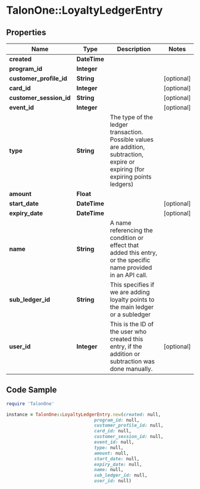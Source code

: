 # TalonOne::LoyaltyLedgerEntry

## Properties

Name | Type | Description | Notes
------------ | ------------- | ------------- | -------------
**created** | **DateTime** |  | 
**program_id** | **Integer** |  | 
**customer_profile_id** | **String** |  | [optional] 
**card_id** | **Integer** |  | [optional] 
**customer_session_id** | **String** |  | [optional] 
**event_id** | **Integer** |  | [optional] 
**type** | **String** | The type of the ledger transaction. Possible values are addition, subtraction, expire or expiring (for expiring points ledgers)  | 
**amount** | **Float** |  | 
**start_date** | **DateTime** |  | [optional] 
**expiry_date** | **DateTime** |  | [optional] 
**name** | **String** | A name referencing the condition or effect that added this entry, or the specific name provided in an API call. | 
**sub_ledger_id** | **String** | This specifies if we are adding loyalty points to the main ledger or a subledger | 
**user_id** | **Integer** | This is the ID of the user who created this entry, if the addition or subtraction was done manually. | [optional] 

## Code Sample

```ruby
require 'TalonOne'

instance = TalonOne::LoyaltyLedgerEntry.new(created: null,
                                 program_id: null,
                                 customer_profile_id: null,
                                 card_id: null,
                                 customer_session_id: null,
                                 event_id: null,
                                 type: null,
                                 amount: null,
                                 start_date: null,
                                 expiry_date: null,
                                 name: null,
                                 sub_ledger_id: null,
                                 user_id: null)
```


